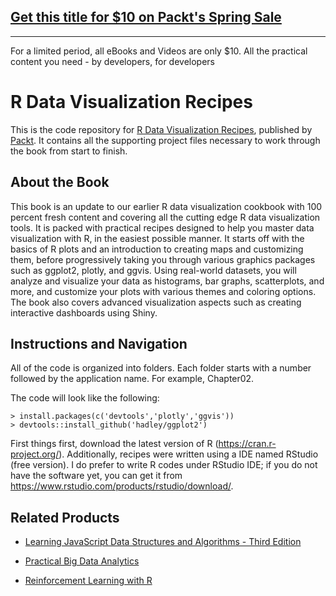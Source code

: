 ## [Get this title for $10 on Packt's Spring Sale](https://www.packt.com/B08014?utm_source=github&utm_medium=packt-github-repo&utm_campaign=spring_10_dollar_2022)
-----
For a limited period, all eBooks and Videos are only $10. All the practical content you need \- by developers, for developers

# R Data Visualization Recipes
This is the code repository for [R Data Visualization Recipes](https://www.packtpub.com/big-data-and-business-intelligence/r-data-visualization-recipes?utm_source=github&utm_medium=repository&utm_campaign=9781788398312), published by [Packt](https://www.packtpub.com/?utm_source=github). It contains all the supporting project files necessary to work through the book from start to finish.
## About the Book
This book is an update to our earlier R data visualization cookbook with 100 percent fresh content and covering all the cutting edge R data visualization tools. It is packed with practical recipes designed to help you master data visualization with R, in the easiest possible manner. It starts off with the basics of R plots and an introduction to creating maps and customizing them, before progressively taking you through various graphics packages such as ggplot2, plotly, and ggvis. Using real-world datasets, you will analyze and visualize your data as histograms, bar graphs, scatterplots, and more, and customize your plots with various themes and coloring options. The book also covers advanced visualization aspects such as creating interactive dashboards using Shiny.
## Instructions and Navigation
All of the code is organized into folders. Each folder starts with a number followed by the application name. For example, Chapter02.



The code will look like the following:
```
> install.packages(c('devtools','plotly','ggvis'))
> devtools::install_github('hadley/ggplot2')
```

First things first, download the latest version of R (https://cran.r-project.org/).
Additionally, recipes were written using a IDE named RStudio (free version). I do prefer to
write R codes under RStudio IDE; if you do not have the software yet, you can get it from https://www.rstudio.com/products/rstudio/download/.

## Related Products
* [Learning JavaScript Data Structures and Algorithms - Third Edition](https://www.packtpub.com/web-development/learning-javascript-data-structures-and-algorithms-third-edition?utm_source=github&utm_medium=repository&utm_campaign=9781788623872)

* [Practical Big Data Analytics](https://www.packtpub.com/big-data-and-business-intelligence/practical-big-data-analytics?utm_source=github&utm_medium=repository&utm_campaign=9781783554393)

* [Reinforcement Learning with R](https://www.packtpub.com/big-data-and-business-intelligence/reinforcement-learning-r?utm_source=github&utm_medium=repository&utm_campaign=9781788622943)
